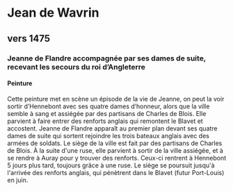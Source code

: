 # Jean de Wavrin

## vers 1475

### Jeanne de Flandre accompagnée par ses dames de suite, recevant les secours du roi d’Angleterre

#### Peinture

Cette peinture met en scène un épisode de la vie de Jeanne, on peut la voir sortir d’Hennebont avec ses quatre dames d’honneur, alors que la ville semble à sang et assiégée par des partisans de Charles de Blois. Elle parvient à faire entrer des renforts anglais qui remontent le Blavet et accostent. Jeanne de Flandre apparaît au premier plan devant ses quatre dames de suite qui sortent rejoindre les trois bateaux anglais avec des armées de soldats. 
Le siège de la ville est fait par des partisans de Charles de Blois. À la suite d'une ruse, elle parvient à sortir de la ville assiégée, et à se rendre à Auray pour y trouver des renforts. Ceux-ci rentrent à Hennebont 5 jours plus tard, toujours grâce à une ruse. Le siège se poursuit jusqu'à l'arrivée des renforts anglais, qui pénètrent dans le Blavet (futur Port-Louis) en juin.